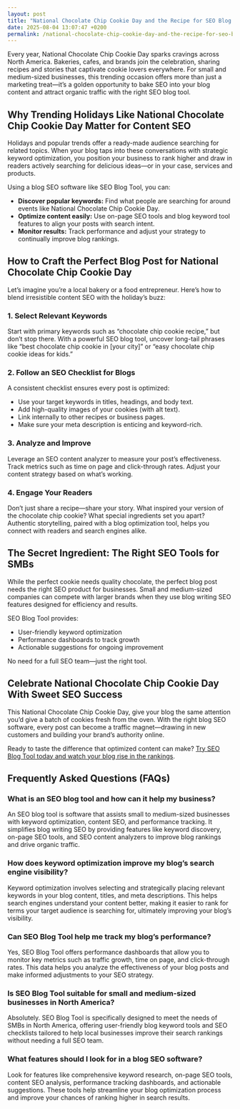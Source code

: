 ```yaml
---
layout: post
title: "National Chocolate Chip Cookie Day and the Recipe for SEO Blog Success"
date: 2025-08-04 13:07:47 +0200
permalink: /national-chocolate-chip-cookie-day-and-the-recipe-for-seo-blog-success/
---
```

Every year, National Chocolate Chip Cookie Day sparks cravings across North America. Bakeries, cafes, and brands join the celebration, sharing recipes and stories that captivate cookie lovers everywhere. For small and medium-sized businesses, this trending occasion offers more than just a marketing treat—it’s a golden opportunity to bake SEO into your blog content and attract organic traffic with the right SEO blog tool.

## Why Trending Holidays Like National Chocolate Chip Cookie Day Matter for Content SEO

Holidays and popular trends offer a ready-made audience searching for related topics. When your blog taps into these conversations with strategic keyword optimization, you position your business to rank higher and draw in readers actively searching for delicious ideas—or in your case, services and products.

Using a blog SEO software like SEO Blog Tool, you can:

- **Discover popular keywords:** Find what people are searching for around events like National Chocolate Chip Cookie Day.
- **Optimize content easily:** Use on-page SEO tools and blog keyword tool features to align your posts with search intent.
- **Monitor results:** Track performance and adjust your strategy to continually improve blog rankings.

## How to Craft the Perfect Blog Post for National Chocolate Chip Cookie Day

Let’s imagine you’re a local bakery or a food entrepreneur. Here’s how to blend irresistible content SEO with the holiday’s buzz:

### 1. Select Relevant Keywords

Start with primary keywords such as “chocolate chip cookie recipe,” but don’t stop there. With a powerful SEO blog tool, uncover long-tail phrases like “best chocolate chip cookie in [your city]” or “easy chocolate chip cookie ideas for kids.”

### 2. Follow an SEO Checklist for Blogs

A consistent checklist ensures every post is optimized:

- Use your target keywords in titles, headings, and body text.
- Add high-quality images of your cookies (with alt text).
- Link internally to other recipes or business pages.
- Make sure your meta description is enticing and keyword-rich.

### 3. Analyze and Improve

Leverage an SEO content analyzer to measure your post’s effectiveness. Track metrics such as time on page and click-through rates. Adjust your content strategy based on what’s working.

### 4. Engage Your Readers

Don’t just share a recipe—share your story. What inspired your version of the chocolate chip cookie? What special ingredients set you apart? Authentic storytelling, paired with a blog optimization tool, helps you connect with readers and search engines alike.

## The Secret Ingredient: The Right SEO Tools for SMBs

While the perfect cookie needs quality chocolate, the perfect blog post needs the right SEO product for businesses. Small and medium-sized companies can compete with larger brands when they use blog writing SEO features designed for efficiency and results.

SEO Blog Tool provides:

- User-friendly keyword optimization
- Performance dashboards to track growth
- Actionable suggestions for ongoing improvement

No need for a full SEO team—just the right tool.

## Celebrate National Chocolate Chip Cookie Day With Sweet SEO Success

This National Chocolate Chip Cookie Day, give your blog the same attention you’d give a batch of cookies fresh from the oven. With the right blog SEO software, every post can become a traffic magnet—drawing in new customers and building your brand’s authority online.

Ready to taste the difference that optimized content can make? [Try SEO Blog Tool today and watch your blog rise in the rankings](https://seoblogtool.com/).

## Frequently Asked Questions (FAQs)

### What is an SEO blog tool and how can it help my business?

An SEO blog tool is software that assists small to medium-sized businesses with keyword optimization, content SEO, and performance tracking. It simplifies blog writing SEO by providing features like keyword discovery, on-page SEO tools, and SEO content analyzers to improve blog rankings and drive organic traffic.

### How does keyword optimization improve my blog’s search engine visibility?

Keyword optimization involves selecting and strategically placing relevant keywords in your blog content, titles, and meta descriptions. This helps search engines understand your content better, making it easier to rank for terms your target audience is searching for, ultimately improving your blog’s visibility.

### Can SEO Blog Tool help me track my blog’s performance?

Yes, SEO Blog Tool offers performance dashboards that allow you to monitor key metrics such as traffic growth, time on page, and click-through rates. This data helps you analyze the effectiveness of your blog posts and make informed adjustments to your SEO strategy.

### Is SEO Blog Tool suitable for small and medium-sized businesses in North America?

Absolutely. SEO Blog Tool is specifically designed to meet the needs of SMBs in North America, offering user-friendly blog keyword tools and SEO checklists tailored to help local businesses improve their search rankings without needing a full SEO team.

### What features should I look for in a blog SEO software?

Look for features like comprehensive keyword research, on-page SEO tools, content SEO analysis, performance tracking dashboards, and actionable suggestions. These tools help streamline your blog optimization process and improve your chances of ranking higher in search results.

<script type="application/ld+json">
{
  "@context": "https://schema.org",
  "@type": "BlogPosting",
  "headline": "National Chocolate Chip Cookie Day and the Recipe for SEO Blog Success",
  "description": "Learn how small and medium-sized businesses can leverage trending holidays like National Chocolate Chip Cookie Day using SEO Blog Tool to optimize their blog content and improve search rankings.",
  "author": {
    "@type": "Person",
    "name": "SEO Blog Tool"
  },
  "publisher": {
    "@type": "Person",
    "name": "SEO Blog Tool"
  },
  "datePublished": "2024-06-01",
  "mainEntityOfPage": {
    "@type": "WebPage",
    "@id": "https://seoblogtool.com/blog/national-chocolate-chip-cookie-day-seo-success"
  }
}
</script>

<script type="application/ld+json">
{
  "@context": "https://schema.org",
  "@type": "FAQPage",
  "mainEntity": [
    {
      "@type": "Question",
      "name": "What is an SEO blog tool and how can it help my business?",
      "acceptedAnswer": {
        "@type": "Answer",
        "text": "An SEO blog tool is software that assists small to medium-sized businesses with keyword optimization, content SEO, and performance tracking. It simplifies blog writing SEO by providing features like keyword discovery, on-page SEO tools, and SEO content analyzers to improve blog rankings and drive organic traffic."
      }
    },
    {
      "@type": "Question",
      "name": "How does keyword optimization improve my blog’s search engine visibility?",
      "acceptedAnswer": {
        "@type": "Answer",
        "text": "Keyword optimization involves selecting and strategically placing relevant keywords in your blog content, titles, and meta descriptions. This helps search engines understand your content better, making it easier to rank for terms your target audience is searching for, ultimately improving your blog’s visibility."
      }
    },
    {
      "@type": "Question",
      "name": "Can SEO Blog Tool help me track my blog’s performance?",
      "acceptedAnswer": {
        "@type": "Answer",
        "text": "Yes, SEO Blog Tool offers performance dashboards that allow you to monitor key metrics such as traffic growth, time on page, and click-through rates. This data helps you analyze the effectiveness of your blog posts and make informed adjustments to your SEO strategy."
      }
    },
    {
      "@type": "Question",
      "name": "Is SEO Blog Tool suitable for small and medium-sized businesses in North America?",
      "acceptedAnswer": {
        "@type": "Answer",
        "text": "Absolutely. SEO Blog Tool is specifically designed to meet the needs of SMBs in North America, offering user-friendly blog keyword tools and SEO checklists tailored to help local businesses improve their search rankings without needing a full SEO team."
      }
    },
    {
      "@type": "Question",
      "name": "What features should I look for in a blog SEO software?",
      "acceptedAnswer": {
        "@type": "Answer",
        "text": "Look for features like comprehensive keyword research, on-page SEO tools, content SEO analysis, performance tracking dashboards, and actionable suggestions. These tools help streamline your blog optimization process and improve your chances of ranking higher in search results."
      }
    }
  ]
}
</script>